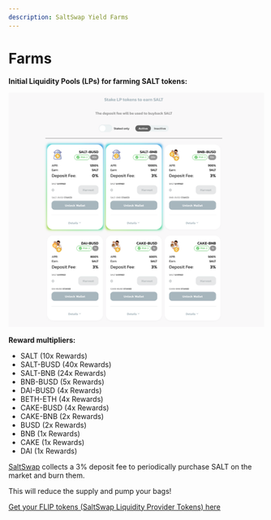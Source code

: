 ```yaml
---
description: SaltSwap Yield Farms
---
```


# Farms

**Initial Liquidity Pools \(LPs\) for farming SALT tokens:**

![SALT Farms](../.gitbook/assets/farms.png)

**Reward multipliers:**

- SALT (10x Rewards)
- SALT-BUSD (40x Rewards)
- SALT-BNB (24x Rewards)
- BNB-BUSD (5x Rewards)
- DAI-BUSD (4x Rewards)
- BETH-ETH (4x Rewards)
- CAKE-BUSD (4x Rewards)
- CAKE-BNB (2x Rewards)
- BUSD (2x Rewards)
- BNB (1x Rewards)
- CAKE (1x Rewards)
- DAI (1x Rewards)

[SaltSwap](https://www.saltswap.finance/farms) collects a 3% deposit fee to periodically purchase SALT on the market and burn them.

This will reduce the supply and pump your bags!

[Get your FLIP tokens \(SaltSwap Liquidity Provider Tokens\) here](https://exchange.saltswap.finance/#/swap)

